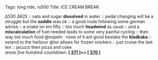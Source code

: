 Tags: long ride, rs500
Title: ICE CREAM BREAK
  
∆530 ∆625 :: oats and sugar **dissolved** in water :: pedal changing will be a struggle but the **saddle** was ok :: a good route following some german advise :: a snake on km fifty :: too much **headwind** as usual :: and a **miscalculation** of fuel needed leads to some very painful cycling :: then way too much food @nopeln : none of it ant good besides the **kladkaka** :: extend to the harbour @tor allows for frozen snickers :: just cruise the last ten :: jacuzzi then pizza and coke  
_aress five hundred countdown:_ **[ [371](https://www.allmusic.com/album/anthology-1973--mw0000854047) ]>> [ [370](https://www.allmusic.com/album/tha-carter-ii-mw0000784647) ]** 
